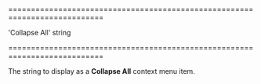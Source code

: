 <!--**
/*-------------------------------------------
    Auto-generated file. Do not modify.
-------------------------------------------

**-->
===========================================================================
<!--default-->'Collapse All'<!--/default-->
<!--type-->string<!--/type-->
===========================================================================

<!--shortDescription-->
The string to display as a **Collapse All** context menu item.
<!--/shortDescription-->

<!--fullDescription-->

<!--/fullDescription-->